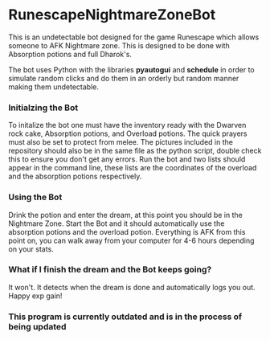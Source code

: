 # RunescapeNightmareZoneBot

This is an undetectable bot designed for the game Runescape which allows someone to AFK Nightmare zone. This is designed to be done with Absorption potions and full Dharok's.

The bot uses Python with the libraries **pyautogui** and **schedule** in order to simulate random clicks and do them in an orderly but random manner making them undetectable.

### Initialzing the Bot

To initalize the bot one must have the inventory ready with the Dwarven rock cake, Absorption potions, and Overload potions. The quick prayers must also be set to protect from melee. The pictures included in the repository should also be in the same file as the python script, double check this to ensure you don't get any errors. Run the bot and two lists should appear in the command line, these lists are the coordinates of the overload and the absorption potions respectively.

### Using the Bot

Drink the potion and enter the dream, at this point you should be in the Nightmare Zone. Start the Bot and it should automatically use the absorption potions and the overload potion. Everything is AFK from this point on, you can walk away from your computer for 4-6 hours depending on your stats.

### What if I finish the dream and the Bot keeps going?

It won't. It detects when the dream is done and automatically logs you out. Happy exp gain!

### This program is currently outdated and is in the process of being updated ###
